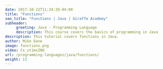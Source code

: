 ```yaml
---
date: 2017-10-22T11:34:29-04:00
title: "Functions"
seo_title: "Functions | Java | Giraffe Academy"
subheader:
     greeting: Java - Programming Language
     description: This course covers the basics of programming in Java. Work your way through the videos and we'll teach you everything you need to know to start your programming journey!
description: This tutorial covers functions in Java.
author: Mike Dane
image: functions.png
video: Cx_ut1msINQ
url: /programming-languages/java/functions/
weight: 13
---
```

